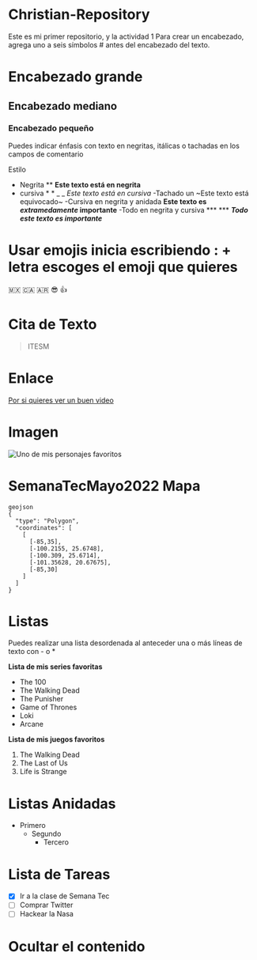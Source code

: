 # Christian-Repository
Este es mi primer repositorio, y la actividad 1 
Para crear un encabezado, agrega uno a seis símbolos # antes del encabezado del texto.
# Encabezado grande
## Encabezado mediano
### Encabezado pequeño
Puedes indicar énfasis con texto en negritas, itálicas o tachadas en los campos de comentario

Estilo
- Negrita ** **Este texto está en negrita**
- cursiva * * _ _  *Este texto está en cursiva*
-Tachado un ~Este texto está equivocado~
-Cursiva en negrita y anidada **Este texto es _extramedamente_ importante**
-Todo en negrita y cursiva *** *** ***Todo este texto es importante***

# Usar emojis inicia escribiendo : + letra escoges el emoji que quieres
🇲🇽
🇨🇦
🇦🇷
😎
👍

# Cita de Texto
> ITESM

# Enlace 
[Por si quieres ver un buen video](https://www.youtube.com/watch?v=D9G1VOjN_84&list=LL&index=20)

# Imagen
![Uno de mis personajes favoritos](https://indiehoy.com/wp-content/uploads/2018/11/the-walking-dead-rick-grimes-1200x900.jpg)

# SemanaTecMayo2022 Mapa
```
geojson
{
  "type": "Polygon",
  "coordinates": [
    [
      [-85,35],
      [-100.2155, 25.6748],
      [-100.309, 25.6714],
      [-101.35628, 20.67675],
      [-85,30]
    ]
  ]
}
```

# Listas
Puedes realizar una lista desordenada al anteceder una o más líneas de texto con - o *

**Lista de mis series favoritas**
- The 100
- The Walking Dead
- The Punisher
- Game of Thrones
- Loki
- Arcane

**Lista de mis juegos favoritos**
1. The Walking Dead 
2. The Last of Us
3. Life is Strange 

# Listas Anidadas 
- Primero
  - Segundo
    - Tercero

# Lista de Tareas
- [x] Ir a la clase de Semana Tec
- [ ] Comprar Twitter
- [ ] Hackear la Nasa

# Ocultar el contenido 
<!-- Esto no aparecerá en el Markdown -->

